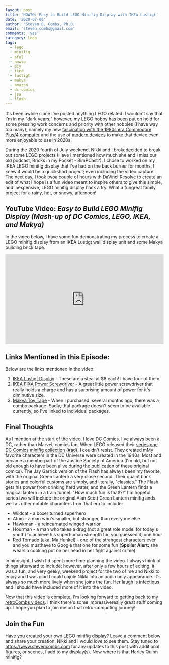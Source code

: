 ```yaml
---
layout: post
title: 'HOWTO: Easy to Build LEGO Minifig Display with IKEA Lustigt'
date: '2020-07-06'
author: 'Steven B. Combs, Ph.D.'
email: 'steven.combs@gmail.com'
comments: 'yes'
category: lego
tags:
  - lego
  - minifig
  - afol
  - howto
  - diy
  - ikea
  - lustigt
  - makya
  - amazon
  - dc-comics
  - jsa
  - flash
---
```


It's been awhile since I've posted anything LEGO related. I wouldn't say that I'm in my "dark years;" however, my LEGO hobby has been put on hold for some pressing work concerns and priority with other hobbies (I have way too many); namely my new [fascination with the 1980s era Commodore Plus/4 computer](https://www.stevencombs.com/plus4) and the use of [modern devices](https://www.stevencombs.com/pi1541) to make that device even more enjoyable to use in 2020s.

During the 2020 fourth of July weekend, Nikki and I brokedecided to break out some LEGO projects (Have I mentioned how much she and I miss our old podcast, Bricks in my Pocket - BimPCast?). I chose to worked on my IKEA LEGO minifig display that I've had on the back burner for months. I knew it would be a quickshort project; even including the video capture. The next day, I took twoa couple of hours with DaVinci Resolve to create an edit of what I hope is a fun video meant to inspire others to give this simple, and inexpensive, LEGO minifig display hack a try. What a fungreat family project for a rainy, hot, or snowy, afternoon!

## YouTube Video: _Easy to Build LEGO Minifig Display (Mash-up of DC Comics, LEGO, IKEA, and Makya)_

In the video below, I have some fun demonstrating my process to create a LEGO minifig display from an IKEA Lustigt wall display unit and some Makya building brick tape.

<div style="position:relative;padding-top:56.25%;"><p><iframe src="https://www.youtube.com/embed/FHxMdBNKRQ4" frameborder="0" allowfullscreen="true" mozallowfullscreen="true" webkitallowfullscreen="true" style="position:absolute;top:0;left:0;width:100%;height:100%;"></iframe></p></div>

## Links Mentioned in this Episode:

Below are the links mentioned in the video:

1. [IKEA Lustigt Display](https://www.ikea.com/us/en/p/lustigt-wall-shelf-30381852/) - These are a steal at $8 each! I have four of them.
2. [IKEA FIXA Power Screwdriver](https://www.ikea.com/us/en/p/fixa-screwdriver-lithium-ion-60196103/) - A great little power screwdriver that really holds a charge and has a surprising amount of power for it's diminutive size.
3. [Makya Toy Tape](https://amzn.to/2ZEjEXg) - When I purchased, several months ago, there was a combo package. Sadly, that package doesn't seem to be available currently, so I've linked to individual packages.

## Final Thoughts

As I mention at the start of the video, I love DC Comics. I've always been a DC, rather than Marvel, comics fan. When LEGO released their [series one DC Comics minifig collection (#ad)](https://amzn.to/2Z8DBGN), I couldn't resist. They created mMy favorite characters in the DC Universe were created in the 1940s. Most and became a memberpart of the Justice Society of America (I'm old, but not old enough to have been alive during the publication of these original comics). The Jay Garrick version of the Flash has always been my favorite, with the original Green Lantern a very close second. Their quaint back stories and colorful customs are simply, and literally, "classics." The Flash gets his power from drinking hard water, and the Green Lantern finds a magical lantern in a train tunnel. "How much fun is that!?!" I'm hopeful series two will include the original Alan Scott Green Lantern minifig ands well as other notable characters from that era to include:

* Wildcat - a boxer turned superhero
* Atom - a man who's smaller, but stronger, than everyone else
* Hawkman - a reincarnated winged warrior
* Hourman - a man who takes a drug (not a great role model for today's youth) to achieve his superhuman strength for, you guessed it, one hour
* Red Tornado (aka, Ma Hunkel) - one of the strangest characters ever and you musthave to Google that one for some fun (**Spoiler Alert:** she wears a cooking pot on her head in her fight against crime)

In hindsight, I wish I'd spent more time planning the video. I always think of things afterward to include; however, after only a few hours of editing, it was a fun, and very geeky, weekend project for the two of me and Nikki to enjoy and I was glad I could cajole Nikki into an audio only appearance. It's always so much more lively when she joins the fun. Her laugh is infectious and I should have included more of it into the video.

Now that this video is complete, I'm looking forward to getting back to my [retroCombs videos](https://www.youtube.com/playlist?list=PLRVBh2hjFTolfr0_s80Z_Z5bawxWkfRRW). I think there's some impressivereally great stuff coming up. I hope you plan to join me on that retro-computing journey!

## Join the Fun

Have you created your own LEGO minifig display? Leave a comment below and share your creation. Nikki and I would love to see them. Stay tuned to <https://www.stevencombs.com> for any updates to this post with additional figures, or scenes, I add to my display(s). Now where is that Harley Quinn minifig?
